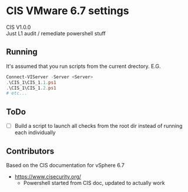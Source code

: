 # CIS VMware 6.7 settings
CIS V1.0.0 <br>
Just L1 audit / remediate powershell stuff

## Running
It's assumed that you run scripts from the current drectory. E.G.
```powershell
Connect-VIServer -Server <Server>
.\CIS_1\CIS_1.1.ps1
.\CIS_1\CIS_1.2.ps1
# etc...
```

## ToDo
- [ ] Build a script to launch all checks from the root dir instead of running each individually

## Contributors 
Based on the CIS documentation for vSphere 6.7
* https://www.cisecurity.org/
  * Powershell started from CIS doc, updated to actually work 
